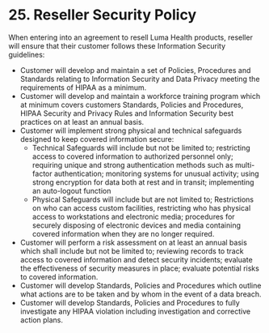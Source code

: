 
# 25. Reseller Security Policy

When entering into an agreement to resell Luma Health products, reseller will ensure that their customer follows these Information Security guidelines:

* Customer will develop and maintain a set of Policies, Procedures and Standards relating to Information Security and Data Privacy meeting the requirements of HIPAA as a minimum.
* Customer will develop and maintain a workforce training program which at minimum covers customers Standards, Policies and Procedures, HIPAA Security and Privacy Rules and Information Security best practices on at least an annual basis.
* Customer will implement strong physical and technical safeguards designed to keep covered information secure:
  * Technical Safeguards will include but not be limited to; restricting access to covered information to authorized personnel only; requiring unique and strong authentication methods such as multi-factor authentication; monitoring systems for unusual activity; using strong encryption for data both at rest and in transit; implementing an auto-logout function
  * Physical Safeguards will include but are not limited to; Restrictions on who can access custom facilities, restricting who has physical access to workstations and electronic media; procedures for securely disposing of electronic devices and media containing covered information when they are no longer required.
* Customer will perform a risk assessment on at least an annual basis which shall include but not be limited to; reviewing records to track access to covered information and detect security incidents; evaluate the effectiveness of security measures in place; evaluate potential risks to covered information.
* Customer will develop Standards, Policies and Procedures which outline what actions are to be taken and by whom in the event of a data breach. 
* Customer will develop Standards, Policies and Procedures to fully investigate any HIPAA violation including investigation and corrective action plans. 

